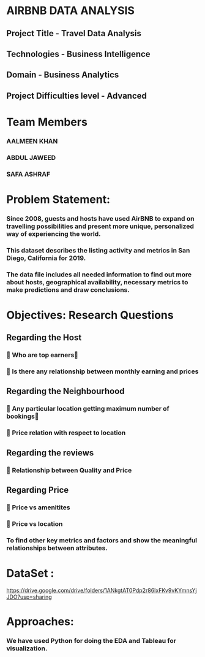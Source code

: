 # AIRBNB DATA ANALYSIS

## Project Title -  Travel Data Analysis
## Technologies -  Business Intelligence
## Domain -  Business Analytics
## Project Difficulties level -  Advanced

# Team Members
### AALMEEN KHAN
### ABDUL JAWEED
### SAFA ASHRAF

# Problem Statement:
### Since 2008, guests and hosts have used AirBNB to expand on travelling possibilities and present more unique, personalized way of experiencing the world.

### This dataset describes the listing activity and metrics in San Diego, California for 2019.

### The data file includes all needed information to find out more about hosts, geographical availability, necessary metrics to make predictions and draw conclusions.

# Objectives: Research Questions 
## Regarding the Host 
###  Who are top earners
###  Is there any relationship between monthly earning and prices 
## Regarding the Neighbourhood
###  Any particular location getting maximum number of bookings
###  Price relation with respect to location 
## Regarding the reviews
###  Relationship between Quality and Price 
## Regarding Price
###   Price vs amenitites
###  Price vs location
 
### To find other key metrics and factors and show the meaningful relationships between attributes.

# DataSet : 
https://drive.google.com/drive/folders/1ANkgtAT0Pdp2r86IxFKv9vKYmnsYjJDO?usp=sharing

# Approaches:

### We have used Python for doing the EDA and Tableau for visualization.

